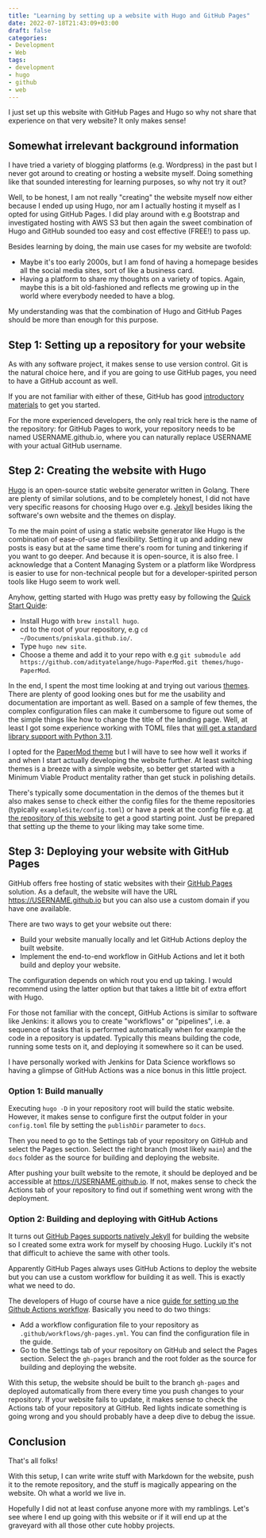 ```yaml
---
title: "Learning by setting up a website with Hugo and GitHub Pages"
date: 2022-07-18T21:43:09+03:00
draft: false
categories:
- Development
- Web
tags:
- development
- hugo
- github
- web
---
```


I just set up this website with GitHub Pages and Hugo so why not share that experience on that very website? It only makes sense!

## Somewhat irrelevant background information

I have tried a variety of blogging platforms (e.g. Wordpress) in the past but I never got around to creating or hosting a website myself. Doing something like that sounded interesting for learning purposes, so why not try it out?

Well, to be honest, I am not really "creating" the website myself now either because I ended up using Hugo, nor am I actually hosting it myself as I opted for using GitHub Pages. I did play around with e.g Bootstrap and investigated hosting with AWS S3 but then again the sweet combination of Hugo and GitHub sounded too easy and cost effective (FREE!) to pass up.

Besides learning by doing, the main use cases for my website are twofold:
- Maybe it's too early 2000s, but I am fond of having a homepage besides all the social media sites, sort of like a business card.
- Having a platform to share my thoughts on a variety of topics. Again, maybe this is a bit old-fashioned and reflects me growing up in the world where everybody needed to have a blog.

My understanding was that the combination of Hugo and GitHub Pages should be more than enough for this purpose.

## Step 1: Setting up a repository for your website

As with any software project, it makes sense to use version control. Git is the natural choice here, and if you are going to use GitHub pages, you need to have a GitHub account as well. 

If you are not familiar with either of these, GitHub has good [introductory materials](https://docs.github.com/en/get-started/onboarding/getting-started-with-your-github-account) to get you started.

For the more experienced developers, the only real trick here is the name of the repository: for GitHub Pages to work, your repository needs to be named USERNAME.github.io, where you can naturally replace USERNAME with your actual GitHub username.

## Step 2: Creating the website with Hugo

[Hugo](https://gohugo.io/) is an open-source static website generator written in Golang. There are plenty of similar solutions, and to be completely honest, I did not have very specific reasons for choosing Hugo over e.g. [Jekyll](https://jekyllrb.com/) besides liking the software's own website and the themes on display.

To me the main point of using a static website generator like Hugo is the combination of ease-of-use and flexibility. Setting it up and adding new posts is easy but at the same time there's room for tuning and tinkering if you want to go deeper. And because it is open-source, it is also free. I acknowledge that a Content Managing System or a platform like Wordpress is easier to use for non-technical people but for a developer-spirited person tools like Hugo seem to work well.

Anyhow, getting started with Hugo was pretty easy by following the [Quick Start Quide](https://gohugo.io/getting-started/quick-start/):
- Install Hugo with `brew install hugo`.
- cd to the root of your repository, e.g `cd ~/Documents/pniskala.github.io/`.
- Type `hugo new site`.
- Choose a theme and add it to your repo with e.g `git submodule add https://github.com/adityatelange/hugo-PaperMod.git themes/hugo-PaperMod`.

In the end, I spent the most time looking at and trying out various [themes](https://themes.gohugo.io/). There are plenty of good looking ones but for me the usability and documentation are important as well. Based on a sample of few themes, the complex configuration files can make it cumbersome to figure out some of the simple things like how to change the title of the landing page. Well, at least I got some experience working with TOML files that [will get a standard library support with Python 3.11](https://realpython.com/python311-tomllib/).

I opted for the [PaperMod theme](https://themes.gohugo.io/themes/hugo-papermod/) but I will have to see how well it works if and when I start actually developing the website further. At least switching themes is a breeze with a simple website, so better get started with a Minimum Viable Product mentality rather than get stuck in polishing details.

There's typically some documentation in the demos of the themes but it also makes sense to check either the config files for the theme repositories (typically `exampleSite/config.toml`) or have a peek at the config file e.g. [at the repository of this website](https://github.com/pniskala/pniskala.github.io) to get a good starting point. Just be prepared that setting up the theme to your liking may take some time. 

## Step 3: Deploying your website with GitHub Pages

GitHub offers free hosting of static websites with their [GitHub Pages](https://pages.github.com/) solution. As a default, the website will have the URL https://USERNAME.github.io but you can also use a custom domain if you have one available.

There are two ways to get your website out there:
- Build your website manually locally and let GitHub Actions deploy the built website.
- Implement the end-to-end workflow in GitHub Actions and let it both build and deploy your website.

The configuration depends on which rout you end up taking. I would recommend using the latter option but that takes a little bit of extra effort with Hugo.

For those not familiar with the concept, GitHub Actions is similar to software like Jenkins: it allows you to create "workflows" or "pipelines", i.e. a sequence of tasks that is performed automatically when for example the code in a repository is updated. Typically this means building the code, running some tests on it, and deploying it somewhere so it can be used.

I have personally worked with Jenkins for Data Science workflows so having a glimpse of GitHub Actions was a nice bonus in this little project. 

### Option 1: Build manually

Executing `hugo -D` in your repository root will build the static website. However, it makes sense to configure first the output folder in your `config.toml` file by setting the `publishDir` parameter to `docs`. 

Then you need to go to the Settings tab of your repository on GitHub and select the Pages section. Select the right branch (most likely `main`) and the `docs` folder as the source for building and deploying the website.

After pushing your built website to the remote, it should be deployed and be accessible at https://USERNAME.github.io. If not, makes sense to check the Actions tab of your repository to find out if something went wrong with the deployment.

### Option 2: Building and deploying with GitHub Actions

It turns out [GitHub Pages supports natively Jekyll](https://docs.github.com/en/pages/setting-up-a-github-pages-site-with-jekyll/about-github-pages-and-jekyll) for building the website so I created some extra work for myself by choosing Hugo. Luckily it's not that difficult to achieve the same with other tools.

Apparently GitHub Pages always uses GitHub Actions to deploy the website but you can use a custom workflow for building it as well. This is exactly what we need to do.

The developers of Hugo of course have a nice [guide for setting up the Github Actions workflow](https://gohugo.io/hosting-and-deployment/hosting-on-github/). Basically you need to do two things:
- Add a workflow configuration file to your repository as `.github/workflows/gh-pages.yml`. You can find the configuration file in the guide.
- Go to the Settings tab of your repository on GitHub and select the Pages section. Select the `gh-pages` branch and the root folder as the source for building and deploying the website.

With this setup, the website should be built to the branch `gh-pages` and deployed automatically from there every time you push changes to your repository. If your website fails to update, it makes sense to check the Actions tab of your repository at GitHub. Red lights indicate something is going wrong and you should probably have a deep dive to debug the issue.

## Conclusion

That's all folks! 

With this setup, I can write write stuff with Markdown for the website, push it to the remote repository, and the stuff is magically appearing on the website. Oh what a world we live in.

Hopefully I did not at least confuse anyone more with my ramblings. Let's see where I end up going with this website or if it will end up at the graveyard with all those other cute hobby projects.